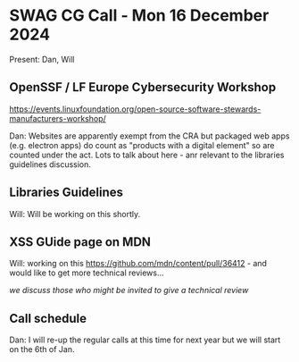 # SWAG CG Call - Mon 16 December 2024

Present: Dan, Will

## OpenSSF / LF Europe Cybersecurity Workshop

https://events.linuxfoundation.org/open-source-software-stewards-manufacturers-workshop/

Dan: Websites are apparently exempt from the CRA but packaged web apps (e.g. electron apps) do count as "products with a digital element" so are counted under the act. Lots to talk about here - anr relevant to the libraries guidelines discussion.

## Libraries Guidelines

Will: Will be working on this shortly.

## XSS GUide page on MDN

Will: working on this https://github.com/mdn/content/pull/36412 - and would like to get more technical reviews... 

*we discuss those who might be invited to give a technical review*

## Call schedule

Dan: I will re-up the regular calls at this time for next year but we will start on the 6th of Jan.
